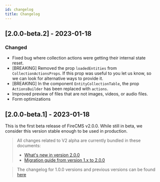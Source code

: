 ```yaml
---
id: changelog
title: Changelog
---
```

## [2.0.0-beta.2] - 2023-01-18

### Changed
- Fixed bug where collection actions were getting their internal state reset.
- [BREAKING] Removed the prop `loadedEntities` from `CollectionActionsProps`. If
this prop was useful to you let us know, so we can look for alternative ways to
provide it.
- [BREAKING] In the component `EntityCollectionTable`, the prop `ActionsBuilder`
has been replaced with `actions`.
- Improved preview of files that are not images, videos, or audio files.
- Form optimizations

## [2.0.0-beta.1] - 2023-01-18

This is the first beta release of FireCMS v2.0.0. 
While still in beta, we consider this version stable enough to be used in production.

> All changes related to V2 alpha are currently bundled in these documents:
> - [What's new in version 2.0.0](https://firecms.co/docs/new_in_v2)
> - [Migration guide from version 1.x to 2.0.0](https://firecms.co/docs/migrating_from_v1)

> The changelog for 1.0.0 versions and previous versions can be found [here](https://firecms.co/docs/1.0.0/changelog)
